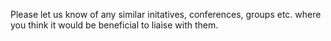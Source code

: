 
Please let us know of any similar initatives, conferences, groups etc. where you think it would be beneficial to liaise with them. 
